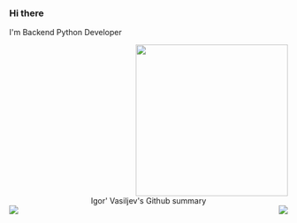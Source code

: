 ### Hi there

<p align="left">I'm Backend Python Developer</p>
<div id="header" align="right">
    <img src="https://media.giphy.com/media/v1.Y2lkPTc5MGI3NjExZGw1YTlsanBzbHc3NzJlNWx5dXl3d2hsamppaDBpcTI0YmV6eXdobSZlcD12MV9pbnRlcm5hbF9naWZfYnlfaWQmY3Q9Zw/1JBcr13iVzRvO/giphy.gif" width="275"/>
</div>
<summary align="center">Igor' Vasiljev's Github summary</summary>
    
<img align="left" src="https://github-readme-stats.vercel.app/api?locale=en&username=va1ngvarr&theme=radical&show_icons=true&include_all_commits=true">

<img align="right" src="https://github-readme-stats.vercel.app/api/top-langs?locale=en&username=va1ngvarr&theme=radical">


